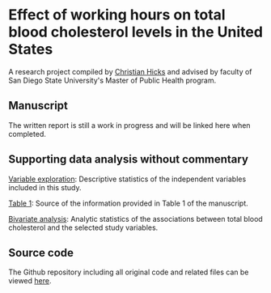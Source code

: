 # Effect of working hours on total blood cholesterol levels in the United States
A research project compiled by <a href="https://www.linkedin.com/in/christianjhicks/" title="LinkedIn">Christian Hicks</a> and advised by faculty of San Diego State University's Master of Public Health program.

## Manuscript

The written report is still a work in progress and will be linked here when completed.

## Supporting data analysis without commentary

<a href="https://hicks017.github.io/MPH-Manuscript/output/02_exploratory_3.html" title="Exploratory">Variable exploration</a>: Descriptive statistics of the independent variables included in this study.

<a href="https://hicks017.github.io/MPH-Manuscript/output/03_tableone_2.html" title="Table 1">Table 1</a>: Source of the information provided in Table 1 of the manuscript.

<a href="https://hicks017.github.io/MPH-Manuscript/output/04_bivariate_3.html" title="Bivariate">Bivariate analysis</a>: Analytic statistics of the associations between total blood cholesterol and the selected study variables.

## Source code

The Github repository including all original code and related files can be viewed <a href="https://github.com/hicks017/MPH-Manuscript" title="Source code">here</a>.
